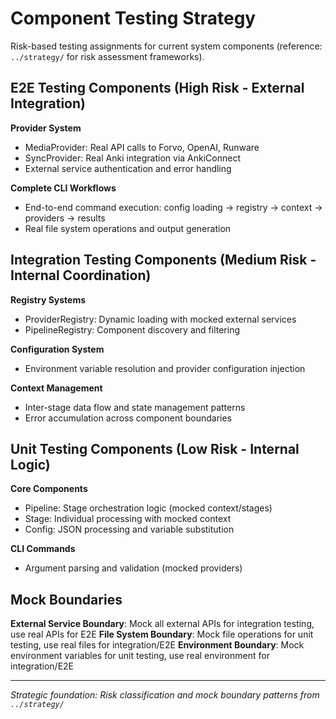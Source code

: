 # Component Testing Strategy

Risk-based testing assignments for current system components (reference: `../strategy/` for risk assessment frameworks).

## E2E Testing Components (High Risk - External Integration)

**Provider System**
- MediaProvider: Real API calls to Forvo, OpenAI, Runware
- SyncProvider: Real Anki integration via AnkiConnect
- External service authentication and error handling

**Complete CLI Workflows**
- End-to-end command execution: config loading → registry → context → providers → results
- Real file system operations and output generation

## Integration Testing Components (Medium Risk - Internal Coordination)

**Registry Systems**
- ProviderRegistry: Dynamic loading with mocked external services
- PipelineRegistry: Component discovery and filtering

**Configuration System**
- Environment variable resolution and provider configuration injection

**Context Management**
- Inter-stage data flow and state management patterns
- Error accumulation across component boundaries

## Unit Testing Components (Low Risk - Internal Logic)

**Core Components**
- Pipeline: Stage orchestration logic (mocked context/stages)
- Stage: Individual processing with mocked context
- Config: JSON processing and variable substitution

**CLI Commands**
- Argument parsing and validation (mocked providers)

## Mock Boundaries

**External Service Boundary**: Mock all external APIs for integration testing, use real APIs for E2E
**File System Boundary**: Mock file operations for unit testing, use real files for integration/E2E
**Environment Boundary**: Mock environment variables for unit testing, use real environment for integration/E2E

---
*Strategic foundation: Risk classification and mock boundary patterns from `../strategy/`*
